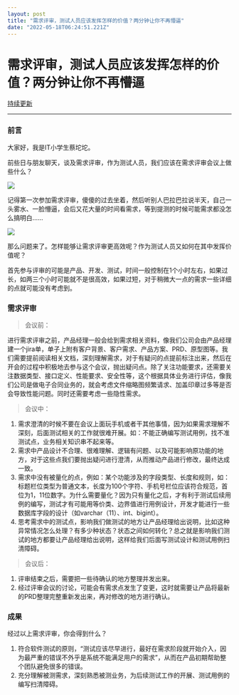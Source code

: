 ```yaml
---
layout: post
title: "需求评审，测试人员应该发挥怎样的价值？两分钟让你不再懵逼"
date: "2022-05-18T06:24:51.221Z"
---
```

需求评审，测试人员应该发挥怎样的价值？两分钟让你不再懵逼
============================

[持续更新](https://www.caituotuo.top/741eae6c.html)

* * *

### 前言

大家好，我是IT小学生蔡坨坨。

前些日与朋友聊天，谈及需求评审，作为测试人员，我们应该在需求评审会议上做些什么？

![](https://caituotuo.top/my-img/202205162202612.png)

记得第一次参加需求评审，傻傻的过去坐着，然后听别人巴拉巴拉说半天，自己一头雾水、一脸懵逼，会后又花大量的时间看需求，等到提测的时候可能需求都没怎么搞明白……

![](https://caituotuo.top/my-img/202205162325753.png)

那么问题来了。怎样能够让需求评审更高效呢？作为测试人员又如何在其中发挥价值呢？

首先参与评审的可能是产品、开发、测试，时间一般控制在1个小时左右，如果过长，如两三个小时可能就不是很高效，如果过短，对于稍微大一点的需求一些详细的点就可能没有考虑到。

### 需求评审

> 会议前：

进行需求评审之前，产品经理一般会给到需求相关资料，像我们公司会由产品经理建一个jira单，单子上附有客户背景、客户需求、产品方案、PRD、原型图等。我们需要提前阅读相关文档，深刻理解需求，对于有疑问的点提前标注出来，然后在开会的过程中积极地去参与这个会议，抛出疑问点。除了关注功能要求，还需要关注数据类型、接口定义、性能要求、安全性等，这个根据具体业务进行评估，像我们公司是做电子合同业务的，就会考虑文件缩略图频繁请求、加盖印章过多等是否会导致性能问题。同时还需要考虑一些隐性需求。

> 会议中：

1.  需求澄清的时候不要在会议上面玩手机或者干其他事情，因为如果需求理解不深刻，后面测试相关的工作就很难开展。如：不能正确编写测试用例，找不准测试点，业务相关知识串不起来等。
2.  需求中产品设计不合理、很难理解、逻辑有问题、以及可能影响原功能的地方，对于这些点我们要抛出疑问进行澄清，从而推动产品进行修改，最终达成一致。
3.  需求中没有被量化的点，例如：某个功能涉及的字段类型、长度和规则，如：标题栏位类型为普通文本，长度为100个字符、手机号栏位应该符合规范，首位为1，11位数字。为什么需要量化？因为只有量化之后，才有利于测试后续用例的编写，测试才有可能用等价类、边界值进行用例设计，开发才能进行一些数据库字段的设计（如varchar（11）、int、bigint）。
4.  思考需求中的测试点，影响我们做测试的地方让产品经理给出说明，比如这种异常情况怎么处理？有多少种状态？状态之间如何转化？总之就是影响我们测试的地方都要让产品经理给出说明，这样给我们后面写测试设计和测试用例扫清障碍。

> 会议后：

1.  评审结束之后，需要把一些待确认的地方整理并发出来。
2.  经过评审会议的讨论，可能会有需求点发生了变更，这时就需要让产品将最新的PRD整理完整重新发出来，再对修改的地方进行确认。

### 成果

经过以上需求评审，你会得到什么？

1.  符合软件测试的原则，“测试应该尽早进行，最好在需求阶段就开始介入，因为最严重的错误不外乎是系统不能满足用户的需求”，从而在产品初期帮助整个团队避免很多的错误。
2.  充分理解被测需求，深刻熟悉被测业务，为后续测试工作的开展、测试用例的编写扫清障碍。